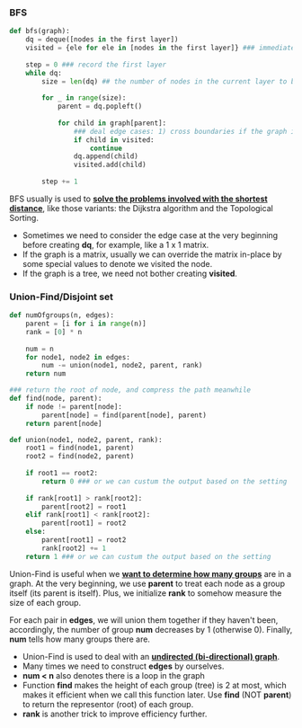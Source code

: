 ### BFS

```py
def bfs(graph):
    dq = deque([nodes in the first layer])
    visited = {ele for ele in [nodes in the first layer]} ### immediately create visited after dq
    
    step = 0 ### record the first layer
    while dq:
        size = len(dq) ## the number of nodes in the current layer to be popped
        
        for _ in range(size):
            parent = dq.popleft()
            
            for child in graph[parent]:
                ### deal edge cases: 1) cross boundaries if the graph is a matrix; 2) visited nodes; 3) other conditions based on different problems
                if child in visited:
                    continue
                dq.append(child)
                visited.add(child)
        
        step += 1
```
BFS usually is used to <ins>**solve the problems involved with the shortest distance**</ins>, like those variants: the Dijkstra algorithm and the Topological Sorting.
- Sometimes we need to consider the edge case at the very beginning before creating **dq**, for example, like a 1 x 1 matrix. 
- If the graph is a matrix, usually we can override the matrix in-place by some special values to denote we visited the node.
- If the graph is a tree, we need not bother creating **visited**. 



### Union-Find/Disjoint set
```py
def numOfgroups(n, edges):
    parent = [i for i in range(n)]
    rank = [0] * n
    
    num = n
    for node1, node2 in edges:
        num -= union(node1, node2, parent, rank)
    return num

### return the root of node, and compress the path meanwhile
def find(node, parent):  
    if node != parent[node]:
        parent[node] = find(parent[node], parent)
    return parent[node]

def union(node1, node2, parent, rank):
    root1 = find(node1, parent)
    root2 = find(node2, parent)
    
    if root1 == root2:
        return 0 ### or we can custum the output based on the setting
    
    if rank[root1] > rank[root2]:
        parent[root2] = root1
    elif rank[root1] < rank[root2]:
        parent[root1] = root2
    else:
        parent[root1] = root2
        rank[root2] += 1
    return 1 ### or we can custum the output based on the setting
```
Union-Find is useful when we <ins>**want to determine how many groups**</ins> are in a graph. At the very beginning, we use **parent** to treat each node as a group itself (its parent is itself). Plus, we initialize **rank** to somehow measure the size of each group. 

For each pair in **edges**, we will union them together if they haven't been, accordingly, the number of group **num** decreases by 1 (otherwise 0). Finally, **num** tells how many groups there are.

- Union-Find is used to deal with an <ins>**undirected (bi-directional) graph**</ins>.
- Many times we need to construct **edges** by ourselves.
- **num < n** also denotes there is a loop in the graph
- Function **find** makes the height of each group (tree) is 2 at most, which makes it efficient when we call this function later. Use **find** (NOT **parent**) to return the representor (root) of each group.
- **rank** is another trick to improve efficiency further.



